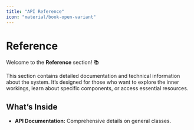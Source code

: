 ```yaml
---
title: "API Reference"
icon: "material/book-open-variant"
---
```



# Reference

Welcome to the **Reference** section! 📚

This section contains detailed documentation and technical information about
the system. It’s designed for those who want to explore the inner workings,
learn about specific components, or access essential resources.

## What’s Inside

- **API Documentation:** Comprehensive details on general classes.

<!-- - **Advanced Topics:** Gain insights into complex use cases and integrations. -->

<!-- Use this section to find the information you need, whether you’re debugging, -->
<!-- extending functionality, or learning more about the system. -->

